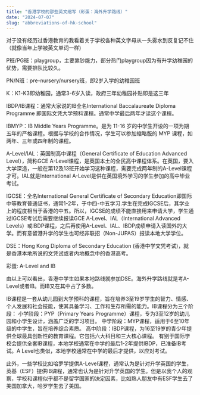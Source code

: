 ```yaml
---
title: "香港学校的那些英文缩写（彩蛋：海外升学路线）"
date: "2024-07-07"
slug: "abbreviations-of-hk-school"
---
```


对于没有经历过香港教育的我看着关于学校各种英文字母从一头雾水到反复记不住（就像当年上学被英文单词一样)

P班/PG班：playgroup，主要靠钞能力，部分热门playgroup因为有升学幼稚园的优势，需要排队比较久。

PN/N班：pre-nursery/nursery班，即2岁入学的幼稚园班

K：K1-K3即幼稚园，通常3-6岁入读，政府三年幼稚园补贴即是这三年

IBDP/IB课程：通常大家说的IB全名International Baccalaureate Diploma Programme 即国际文凭大学预科课程。通常中学最后两年才读这个课程。

IBMYP：IB Middle Years Programme。是为 11-16 岁的中学生开设的一项为期五年的严格课程。根据与学校的合作情况，学生可以参加缩略版的 MYP 课程，如两年、三年或四年制的课程。

A-Level/IAL：英国制高中课程（General Certificate of Education Advanced Level），简称GCE A-Level课程，是英国本土的全民高中课程体系。在英国，要入大学深造，一般在第12及13班开始学习这种课程，需要完成两年制的A-Level课程才可。IAL就是International A-Level是供在英国境外学习的学生参加的高中毕业考试。

IGCSE：全名International General Certificate of Secondary Education即国际中等教育普通证书，通常1-2年，于中四-中五学习.学生在完成IGCSE后，其学业上的程度相当于香港的中五。所以，IGCSE的成绩不能直接用来申请大学，学生通过IGCSE考试后需要继续报读GCE A-Level、IAL（International Advanced Levels）或IBDP课程，之后再使用A-Level、IAL、IBDP成绩申请入读国外的大学。而有意留港升学的学生也可经非联招（Non-JUPAS）报读本地大学学位。

DSE：Hong Kong Diploma of Secondary Education (香港中学文凭考试)，就是香港本地所说的文凭试或者内地概念中的香港高考。

彩蛋: A-Level and IB

由以上可以看出，香港中学生如果本地路线就参加DSE。海外升学路线就是考A-Level或者IB。而IB又在其中占了多数。

IB课程是一套从幼儿园到大学预科的课程，旨在培养3至19岁学生的智力、情感、个人发展和社会技能，使其具备学习、工作和生存所需的能力。IB课程分为三个阶段：
    小学阶段：PYP（Primary Years Programme）课程，专为3至12岁的幼儿园和小学生设计，涵盖广泛的学习项目。
    中学阶段：MYP课程，适用于6至10年级的中学生，旨在培养综合素质。
    高中阶段：IBDP课程，为16至19岁的青少年提供全球最具创新性的教育课程。它包括六大科目和三大核心课程。
有别于国际学校会提供全套IB课程，本地学校通常在中学的最后1-2年提供IBDP，已准备IB考试。A Level也类似，本地学校通常在中学的最后才提供，以应对考试。

此外，一些学校比如哈罗学提供A-Level课程，通常认为是针对升学英国的学生，英基（ESF）提供IB课程，通常也认为是针对升学英国的学生。但是以我个人的观察，学校和课程似乎都不是留学国家的决定因素，比如熟人朋友中有ESF学生去了美国加拿大，哈罗学生去了美国。